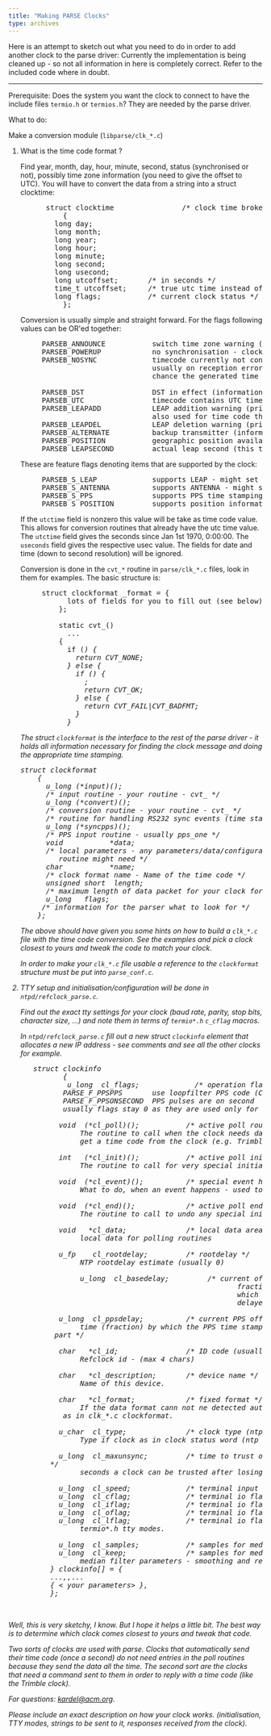 ```yaml
---
title: "Making PARSE Clocks"
type: archives
---
```


Here is an attempt to sketch out what you need to do in order to add another clock to the parse driver: Currently the implementation is being cleaned up - so not all information in here is completely correct. Refer to the included code where in doubt.

* * *

Prerequisite: Does the system you want the clock to connect to have the include files <code>termio.h</code> or <code>termios.h</code>? They are needed by the parse driver.

What to do:

Make a conversion module (`libparse/clk_*.c`)

1.  What is the time code format ?

    Find year, month, day, hour, minute, second, status (synchronised or not), possibly time zone information (you need to give the offset to UTC). You will have to convert the data from a string into a struct clocktime:

    <pre>      struct clocktime                /* clock time broken up from time code */
              {
        	long day;
        	long month;
        	long year;
        	long hour;
        	long minute;
        	long second;
        	long usecond;
        	long utcoffset;       /* in seconds */
        	time_t utcoffset;     /* true utc time instead of date/time */
        	long flags;           /* current clock status */
              };
    </pre>

    Conversion is usually simple and straight forward. For the flags following values can be OR'ed together:

    <pre>     PARSEB_ANNOUNCE           switch time zone warning (informational only)
         PARSEB_POWERUP            no synchronisation - clock confused (must set then)
         PARSEB_NOSYNC             timecode currently not confirmed (must set then)
                                   usually on reception error when there is still a
                                   chance the generated time is still ok.

         PARSEB_DST                DST in effect (informational only)
         PARSEB_UTC                timecode contains UTC time (informational only)
         PARSEB_LEAPADD            LEAP addition warning (prior to leap happening - must set when imminent)
        			               also used for time code that do not encode the direction (as this is currently the default).
         PARSEB_LEAPDEL            LEAP deletion warning (prior to leap happening - must set when imminent)
         PARSEB_ALTERNATE          backup transmitter (informational only)
         PARSEB_POSITION           geographic position available (informational only)
         PARSEB_LEAPSECOND         actual leap second (this time code is the leap second - informational only)
    </pre>

    These are feature flags denoting items that are supported by the clock:

    <pre>     PARSEB_S_LEAP             supports LEAP - might set PARSEB_LEAP
         PARSEB_S_ANTENNA          supports ANTENNA - might set PARSEB_ALTERNATE
         PARSEB_S_PPS              supports PPS time stamping
         PARSEB_S_POSITION         supports position information (GPS)
    </pre>

    If the <code>utctime</code> field is nonzero this value will be take as time code value. This allows for conversion routines that already have the utc time value. The <code>utctime</code> field gives the seconds since Jan 1st 1970, 0:00:00. The <code>useconds</code> field gives the respective usec value. The fields for date and time (down to second resolution) will be ignored.

    Conversion is done in the `cvt_*` routine in `parse/clk_*.c` files, look in them for examples. The basic structure is:

    <pre>     struct clockformat <yourclock>_format = {
               lots of fields for you to fill out (see below)
             };

             static cvt_<yourclock>()
               ...
             {
               if (<I do not recognize my time code>) {
                 return CVT_NONE;
               } else {
                 if (<conversion into clockformat is ok>) {
                   <set all necessary flags>;
                   return CVT_OK;
                 } else {
                   return CVT_FAIL|CVT_BADFMT;
                 }
               }
    </pre>

    The struct <code>clockformat</code> is the interface to the rest of the parse driver - it holds all information necessary for finding the clock message and doing the appropriate time stamping.

    <pre>struct clockformat
        {
          u_long (*input)();
          /* input routine - your routine - cvt_<yourclock> */
          u_long (*convert)();
          /* conversion routine - your routine - cvt_<yourclock> */
          /* routine for handling RS232 sync events (time stamps) - usually sync_simple */
          u_long (*syncpps)();
          /* PPS input routine - usually pps_one */
          void           *data;
          /* local parameters - any parameters/data/configuration info your conversion
             routine might need */
          char           *name;
          /* clock format name - Name of the time code */
          unsigned short  length;
          /* maximum length of data packet for your clock format */
          u_long   flags;
         /* information for the parser what to look for */
        };
    </pre>

    The above should have given you some hints on how to build a `clk_*.c` file with the time code conversion. See the examples and pick a clock closest to yours and tweak the code to match your clock.

    In order to make your `clk_*.c` file usable a reference to the <code>clockformat</code> structure must be put into `parse_conf.c`.

2. TTY setup and initialisation/configuration will be done in `ntpd/refclock_parse.c`.

   Find out the exact tty settings for your clock (baud rate, parity, stop bits, character size, ...) and note them in terms of `termio*.h` `c_cflag` macros.

   In `ntpd/refclock_parse.c` fill out a new struct <code>clockinfo</code> element that allocates a new IP address - see comments and see all the other clocks for example.

    <pre>   struct clockinfo
             {
              u_long  cl_flags;             /* operation flags (io modes) */
        	 PARSE_F_PPSPPS       use loopfilter PPS code (CIOGETEV)
        	 PARSE_F_PPSONSECOND  PPS pulses are on second
        	 usually flags stay 0 as they are used only for special setups

            void  (*cl_poll)();           /* active poll routine */
                 The routine to call when the clock needs data sent to it in order to
                 get a time code from the clock (e.g. Trimble clock)

            int   (*cl_init)();           /* active poll init routine */
                 The routine to call for very special initializations.

            void  (*cl_event)();          /* special event handling (e.g. reset clock) */
                 What to do, when an event happens - used to re-initialize clocks on timeout.

            void  (*cl_end)();            /* active poll end routine */
                 The routine to call to undo any special initialisation (free memory/timers)

            void   *cl_data;              /* local data area for "poll" mechanism */
                 local data for polling routines

            u_fp    cl_rootdelay;         /* rootdelay */
                 NTP rootdelay estimate (usually 0)

        	     u_long  cl_basedelay;         /* current offset - unsigned l_fp
                                                      fractional part (fraction) by
                                                      which the RS232 time code is
                                                      delayed from the actual time. */

            u_long  cl_ppsdelay;          /* current PPS offset - unsigned l_fp fractional
                 time (fraction) by which the PPS time stamp is delayed (usually 0)
           part */

            char   *cl_id;                /* ID code (usually "DCF") */
                 Refclock id - (max 4 chars)

            char   *cl_description;       /* device name */
                 Name of this device.

            char   *cl_format;            /* fixed format */
                 If the data format cann not ne detected automatically this is the name
        	 as in clk_*.c clockformat.

            u_char  cl_type;              /* clock type (ntp control) */
                 Type if clock as in clock status word (ntp control messages) - usually 0

            u_long  cl_maxunsync;         /* time to trust oscillator after losing synch
          */
                 seconds a clock can be trusted after losing synchronisation.

            u_long  cl_speed;             /* terminal input & output baudrate */
            u_long  cl_cflag;             /* terminal io flags */
            u_long  cl_iflag;             /* terminal io flags */
            u_long  cl_oflag;             /* terminal io flags */
            u_long  cl_lflag;             /* terminal io flags */
                 termio*.h tty modes.

            u_long  cl_samples;           /* samples for median filter */
            u_long  cl_keep;              /* samples for median filter to keep */
                 median filter parameters - smoothing and rejection of bad samples
          } clockinfo[] = {
          ...,<other clocks>,...
          { < your parameters> },
          };

        </pre>

Well, this is very sketchy, I know. But I hope it helps a little bit. The best way is to determine which clock comes closest to yours and tweak that code.

Two sorts of clocks are used with parse. Clocks that automatically send their time code (once a second) do not need entries in the poll routines because they send the data all the time. The second sort are the clocks that need a command sent to them in order to reply with a time code (like the Trimble clock).

For questions: [kardel@acm.org](mailto:%20kardel@acm.org).

Please include an exact description on how your clock works. (initialisation, TTY modes, strings to be sent to it, responses received from the clock).
